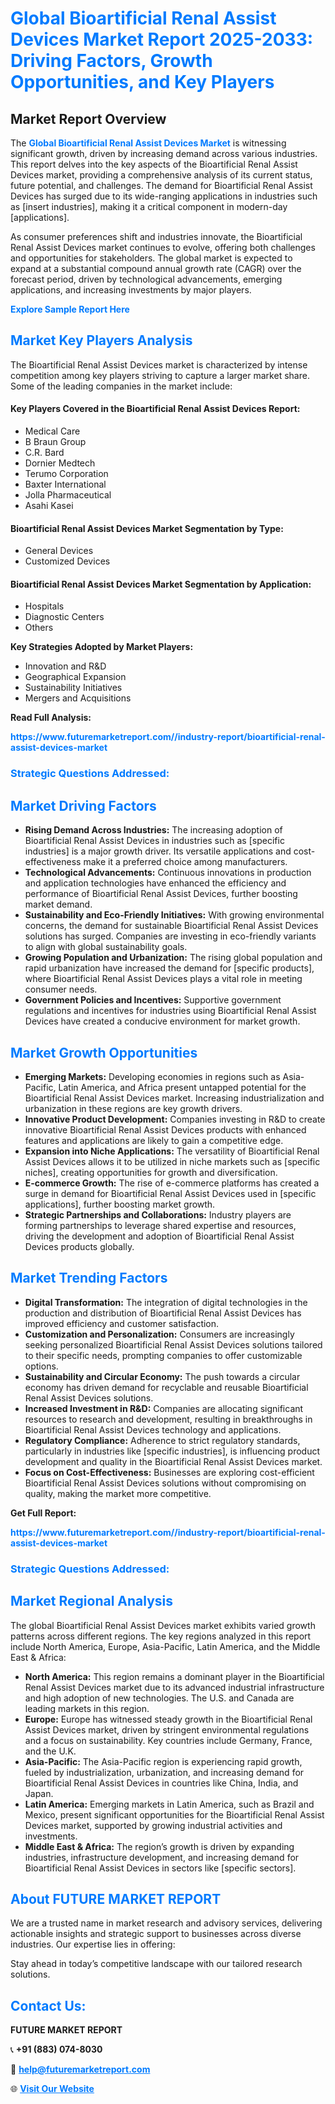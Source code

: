<h1 style="color: #007BFF;">Global Bioartificial Renal Assist Devices Market Report 2025-2033: Driving Factors, Growth Opportunities, and Key Players</h1>

<section id="overview">
<h2>Market Report Overview</h2>
<p>The <a href="https://www.futuremarketreport.com//industry-report/bioartificial-renal-assist-devices-market" style="color: #007BFF; text-decoration: none;"><strong>Global Bioartificial Renal Assist Devices Market</strong></a> is witnessing significant growth, driven by increasing demand across various industries. This report delves into the key aspects of the Bioartificial Renal Assist Devices market, providing a comprehensive analysis of its current status, future potential, and challenges. The demand for Bioartificial Renal Assist Devices has surged due to its wide-ranging applications in industries such as [insert industries], making it a critical component in modern-day [applications].</p>
<p>As consumer preferences shift and industries innovate, the Bioartificial Renal Assist Devices market continues to evolve, offering both challenges and opportunities for stakeholders. The global market is expected to expand at a substantial compound annual growth rate (CAGR) over the forecast period, driven by technological advancements, emerging applications, and increasing investments by major players.</p>
</section>

<section id="overview">
<p><a href="https://www.futuremarketreport.com//request-sample/reportId=78965" style="color: #007BFF; text-decoration: none;"><strong>Explore Sample Report Here</strong></a></p>
</section>

<section id="key-players">
<h2 style="color: #007BFF;">Market Key Players Analysis</h2>
<p>The Bioartificial Renal Assist Devices market is characterized by intense competition among key players striving to capture a larger market share. Some of the leading companies in the market include:</p>
<h4>Key Players Covered in the Bioartificial Renal Assist Devices Report:</h4>
<ul><li>Medical Care</li><li>B Braun Group</li><li>C.R. Bard</li><li>Dornier Medtech</li><li>Terumo Corporation</li><li>Baxter International</li><li>Jolla Pharmaceutical</li><li>Asahi Kasei</li></ul>
<h4>Bioartificial Renal Assist Devices Market Segmentation by Type:</h4>
<ul><li>General Devices</li><li>Customized Devices</li></ul>

<h4>Bioartificial Renal Assist Devices Market Segmentation by Application:</h4>
<ul><li>Hospitals</li><li>Diagnostic Centers</li><li>Others</li></ul>
<p><strong>Key Strategies Adopted by Market Players:</strong></p>
<ul>
<li>Innovation and R&D</li>
<li>Geographical Expansion</li>
<li>Sustainability Initiatives</li>
<li>Mergers and Acquisitions</li>
</ul>
</section>

<section>
<p><strong>Read Full Analysis: </strong></p><a href="https://www.futuremarketreport.com//industry-report/bioartificial-renal-assist-devices-market" style="color: #007BFF; text-decoration: none;"><strong>https://www.futuremarketreport.com//industry-report/bioartificial-renal-assist-devices-market</strong></a>
<h3 style="color: #007BFF;">Strategic Questions Addressed:</h3>
</section>

<section id="driving-factors">
<h2 style="color: #007BFF;">Market Driving Factors</h2>
<ul>
<li><strong>Rising Demand Across Industries:</strong> The increasing adoption of Bioartificial Renal Assist Devices in industries such as [specific industries] is a major growth driver. Its versatile applications and cost-effectiveness make it a preferred choice among manufacturers.</li>
<li><strong>Technological Advancements:</strong> Continuous innovations in production and application technologies have enhanced the efficiency and performance of Bioartificial Renal Assist Devices, further boosting market demand.</li>
<li><strong>Sustainability and Eco-Friendly Initiatives:</strong> With growing environmental concerns, the demand for sustainable Bioartificial Renal Assist Devices solutions has surged. Companies are investing in eco-friendly variants to align with global sustainability goals.</li>
<li><strong>Growing Population and Urbanization:</strong> The rising global population and rapid urbanization have increased the demand for [specific products], where Bioartificial Renal Assist Devices plays a vital role in meeting consumer needs.</li>
<li><strong>Government Policies and Incentives:</strong> Supportive government regulations and incentives for industries using Bioartificial Renal Assist Devices have created a conducive environment for market growth.</li>
</ul>
</section>

<section id="growth-opportunities">
<h2 style="color: #007BFF;">Market Growth Opportunities</h2>
<ul>
<li><strong>Emerging Markets:</strong> Developing economies in regions such as Asia-Pacific, Latin America, and Africa present untapped potential for the Bioartificial Renal Assist Devices market. Increasing industrialization and urbanization in these regions are key growth drivers.</li>
<li><strong>Innovative Product Development:</strong> Companies investing in R&D to create innovative Bioartificial Renal Assist Devices products with enhanced features and applications are likely to gain a competitive edge.</li>
<li><strong>Expansion into Niche Applications:</strong> The versatility of Bioartificial Renal Assist Devices allows it to be utilized in niche markets such as [specific niches], creating opportunities for growth and diversification.</li>
<li><strong>E-commerce Growth:</strong> The rise of e-commerce platforms has created a surge in demand for Bioartificial Renal Assist Devices used in [specific applications], further boosting market growth.</li>
<li><strong>Strategic Partnerships and Collaborations:</strong> Industry players are forming partnerships to leverage shared expertise and resources, driving the development and adoption of Bioartificial Renal Assist Devices products globally.</li>
</ul>
</section>

<section id="trending-factors">
<h2 style="color: #007BFF;">Market Trending Factors</h2>
<ul>
<li><strong>Digital Transformation:</strong> The integration of digital technologies in the production and distribution of Bioartificial Renal Assist Devices has improved efficiency and customer satisfaction.</li>
<li><strong>Customization and Personalization:</strong> Consumers are increasingly seeking personalized Bioartificial Renal Assist Devices solutions tailored to their specific needs, prompting companies to offer customizable options.</li>
<li><strong>Sustainability and Circular Economy:</strong> The push towards a circular economy has driven demand for recyclable and reusable Bioartificial Renal Assist Devices solutions.</li>
<li><strong>Increased Investment in R&D:</strong> Companies are allocating significant resources to research and development, resulting in breakthroughs in Bioartificial Renal Assist Devices technology and applications.</li>
<li><strong>Regulatory Compliance:</strong> Adherence to strict regulatory standards, particularly in industries like [specific industries], is influencing product development and quality in the Bioartificial Renal Assist Devices market.</li>
<li><strong>Focus on Cost-Effectiveness:</strong> Businesses are exploring cost-efficient Bioartificial Renal Assist Devices solutions without compromising on quality, making the market more competitive.</li>
</ul>
</section>

<section>
<p><strong>Get Full Report: </strong></p><a href="https://www.futuremarketreport.com//industry-report/bioartificial-renal-assist-devices-market" style="color: #007BFF; text-decoration: none;"><strong>https://www.futuremarketreport.com//industry-report/bioartificial-renal-assist-devices-market</strong></a>
<h3 style="color: #007BFF;">Strategic Questions Addressed:</h3>
</section>


<section id="regional-analysis">
<h2 style="color: #007BFF;">Market Regional Analysis</h2>
<p>The global Bioartificial Renal Assist Devices market exhibits varied growth patterns across different regions. The key regions analyzed in this report include North America, Europe, Asia-Pacific, Latin America, and the Middle East & Africa:</p>
<ul>
<li><strong>North America:</strong> This region remains a dominant player in the Bioartificial Renal Assist Devices market due to its advanced industrial infrastructure and high adoption of new technologies. The U.S. and Canada are leading markets in this region.</li>
<li><strong>Europe:</strong> Europe has witnessed steady growth in the Bioartificial Renal Assist Devices market, driven by stringent environmental regulations and a focus on sustainability. Key countries include Germany, France, and the U.K.</li>
<li><strong>Asia-Pacific:</strong> The Asia-Pacific region is experiencing rapid growth, fueled by industrialization, urbanization, and increasing demand for Bioartificial Renal Assist Devices in countries like China, India, and Japan.</li>
<li><strong>Latin America:</strong> Emerging markets in Latin America, such as Brazil and Mexico, present significant opportunities for the Bioartificial Renal Assist Devices market, supported by growing industrial activities and investments.</li>
<li><strong>Middle East & Africa:</strong> The region’s growth is driven by expanding industries, infrastructure development, and increasing demand for Bioartificial Renal Assist Devices in sectors like [specific sectors].</li>
</ul>
</section>

<footer>
<h2 style="color: #007BFF;">About FUTURE MARKET REPORT</h2>
<p>We are a trusted name in market research and advisory services, delivering actionable insights and strategic support to businesses across diverse industries. Our expertise lies in offering:</p>

<p>Stay ahead in today’s competitive landscape with our tailored research solutions.</p>

<h2 style="color: #007BFF;">Contact Us:</h2>
<p><strong>FUTURE MARKET REPORT</strong></p>
<p>📞 <strong>+91 (883) 074-8030</strong></p>
<p>📧 <strong><a href="mailto:help@futuremarketreport.com" style="color: #007BFF;">help@futuremarketreport.com</a></strong></p>
<p>🌐 <strong><a href="https://www.futuremarketreport.com/" style="color: #007BFF;">Visit Our Website</a></strong></p>
</footer>